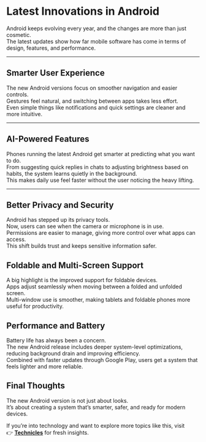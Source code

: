 # Latest Innovations in Android

Android keeps evolving every year, and the changes are more than just cosmetic.  
The latest updates show how far mobile software has come in terms of design, features, and performance.

---

## Smarter User Experience
The new Android versions focus on smoother navigation and easier controls.  
Gestures feel natural, and switching between apps takes less effort.  
Even simple things like notifications and quick settings are cleaner and more intuitive.

---

## AI-Powered Features
Phones running the latest Android get smarter at predicting what you want to do.  
From suggesting quick replies in chats to adjusting brightness based on habits, the system learns quietly in the background.  
This makes daily use feel faster without the user noticing the heavy lifting.

---

## Better Privacy and Security
Android has stepped up its privacy tools.  
Now, users can see when the camera or microphone is in use.  
Permissions are easier to manage, giving more control over what apps can access.  
This shift builds trust and keeps sensitive information safer.

## Foldable and Multi-Screen Support
A big highlight is the improved support for foldable devices.  
Apps adjust seamlessly when moving between a folded and unfolded screen.  
Multi-window use is smoother, making tablets and foldable phones more useful for productivity.

## Performance and Battery
Battery life has always been a concern.  
The new Android release includes deeper system-level optimizations, reducing background drain and improving efficiency.  
Combined with faster updates through Google Play, users get a system that feels lighter and more reliable.

## Final Thoughts
The new Android version is not just about looks.  
It’s about creating a system that’s smarter, safer, and ready for modern devices.  

If you’re into technology and want to explore more topics like this, visit  
👉 **[Technicles](https://technicles.com/)** for fresh insights.

